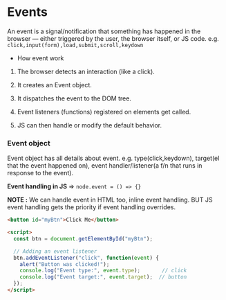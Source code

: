 # Events

An event is a signal/notification that something has happened in the browser — either triggered by the user, the browser itself, or JS code. e.g. `click,input(form),load,submit,scroll,keydown`

- How event work

1. The browser detects an interaction (like a click).

2. It creates an Event object.

3. It dispatches the event to the DOM tree.

4. Event listeners (functions) registered on elements get called.

5. JS can then handle or modify the default behavior.


### Event object

Event object has all details about event. e.g. type(click,keydown), target(el that the event happened on), event handler/listener(a f/n that runs in response to the event).

**Event handling in JS** => `node.event = () => {}` 

**NOTE :** We can handle event in HTML too, inline event handling. BUT JS event handling gets the priority if event handling overrides.

```html
<button id="myBtn">Click Me</button>

<script>
  const btn = document.getElementById("myBtn");

  // Adding an event listener
  btn.addEventListener("click", function(event) {
    alert("Button was clicked!");
    console.log("Event type:", event.type);       // click
    console.log("Event target:", event.target);  // button
  });
</script>
```